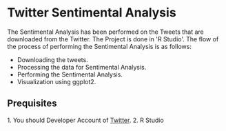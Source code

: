 <h1>Twitter Sentimental Analysis</h1>
The Sentimental Analysis has been performed on the Tweets that are downloaded from the Twitter. 
The Project is done in 'R Studio'. The flow of the process of performing the Sentimental Analysis is as follows:
<ul>
  <li>Downloading the tweets.</li>
  <li>Processing the data for Sentimental Analysis.</li>
  <li>Performing the Sentimental Analysis.</li>
  <li>Visualization using ggplot2.</li>
</ul>

<h2>Prequisites</h2>
1. You should Developer Account of <a href="https://apps.twitter.com">Twitter</a>.
2. R Studio

